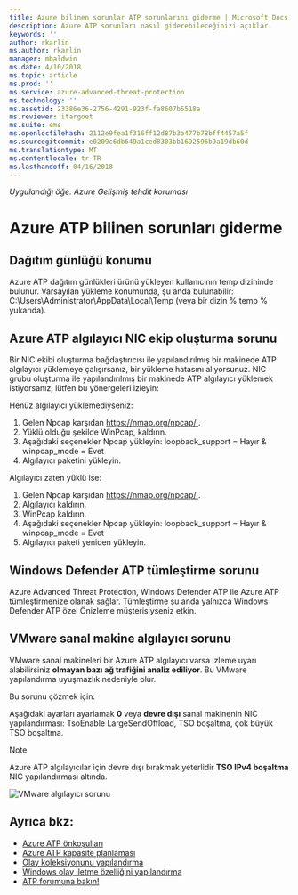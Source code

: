 ```yaml
---
title: Azure bilinen sorunlar ATP sorunlarını giderme | Microsoft Docs
description: Azure ATP sorunları nasıl giderebileceğinizi açıklar.
keywords: ''
author: rkarlin
ms.author: rkarlin
manager: mbaldwin
ms.date: 4/10/2018
ms.topic: article
ms.prod: ''
ms.service: azure-advanced-threat-protection
ms.technology: ''
ms.assetid: 23386e36-2756-4291-923f-fa8607b5518a
ms.reviewer: itargoet
ms.suite: ems
ms.openlocfilehash: 2112e9fea1f316ff12d87b3a477b78bff4457a5f
ms.sourcegitcommit: e0209c6db649a1ced8303bb1692596b9a19db60d
ms.translationtype: MT
ms.contentlocale: tr-TR
ms.lasthandoff: 04/16/2018
---
```

*Uygulandığı öğe: Azure Gelişmiş tehdit koruması*


# <a name="troubleshooting-azure-atp-known-issues"></a>Azure ATP bilinen sorunları giderme 


## <a name="deployment-log-location"></a>Dağıtım günlüğü konumu
 
Azure ATP dağıtım günlükleri ürünü yükleyen kullanıcının temp dizininde bulunur. Varsayılan yükleme konumunda, şu anda bulunabilir: C:\Users\Administrator\AppData\Local\Temp (veya bir dizin % temp % yukarıda).

## <a name="azure-atp-sensor-nic-teaming-issue"></a>Azure ATP algılayıcı NIC ekip oluşturma sorunu

Bir NIC ekibi oluşturma bağdaştırıcısı ile yapılandırılmış bir makinede ATP algılayıcı yüklemeye çalışırsanız, bir yükleme hatasını alıyorsunuz. NIC grubu oluşturma ile yapılandırılmış bir makinede ATP algılayıcı yüklemek istiyorsanız, lütfen bu yönergeleri izleyin:

Henüz algılayıcı yüklemediyseniz:

1.  Gelen Npcap karşıdan [ https://nmap.org/npcap/ ](https://nmap.org/npcap/).
2.  Yüklü olduğu şekilde WinPcap, kaldırın.
3.  Aşağıdaki seçenekler Npcap yükleyin: loopback_support = Hayır & winpcap_mode = Evet
4.  Algılayıcı paketini yükleyin.

Algılayıcı zaten yüklü ise:

1.  Gelen Npcap karşıdan [ https://nmap.org/npcap/ ](https://nmap.org/npcap/).
2.  Algılayıcı kaldırın.
3.  WinPcap kaldırın.
4.  Aşağıdaki seçenekler Npcap yükleyin: loopback_support = Hayır & winpcap_mode = Evet
5.  Algılayıcı paketi yeniden yükleyin.

## <a name="windows-defender-atp-integration-issue"></a>Windows Defender ATP tümleştirme sorunu

Azure Advanced Threat Protection, Windows Defender ATP ile Azure ATP tümleştirmenize olanak sağlar. Tümleştirme şu anda yalnızca Windows Defender ATP özel Önizleme müşterisiyseniz etkin. 

## <a name="vmware-virtual-machine-sensor-issue"></a>VMware sanal makine algılayıcı sorunu

VMware sanal makineleri bir Azure ATP algılayıcı varsa izleme uyarı alabilirsiniz **olmayan bazı ağ trafiğini analiz ediliyor**. Bu VMware yapılandırma uyuşmazlık nedeniyle olur.

Bu sorunu çözmek için:

Aşağıdaki ayarları ayarlamak **0** veya **devre dışı** sanal makinenin NIC yapılandırması: TsoEnable LargeSendOffload, TSO boşaltma, çok büyük TSO boşaltma.
> [!NOTE]
> Azure ATP algılayıcılar için devre dışı bırakmak yeterlidir **TSO IPv4 boşaltma** NIC yapılandırması altında.

 ![VMware algılayıcı sorunu](./media/vm-sensor-issue.png)

## <a name="see-also"></a>Ayrıca bkz:
- [Azure ATP önkoşulları](atp-prerequisites.md)
- [Azure ATP kapasite planlaması](atp-capacity-planning.md)
- [Olay koleksiyonunu yapılandırma](configure-event-collection.md)
- [Windows olay iletme özelliğini yapılandırma](configure-event-forwarding.md#configuring-windows-event-forwarding)
- [ATP forumuna bakın!](https://aka.ms/azureatpcommunity)